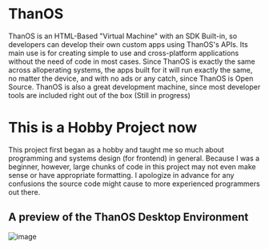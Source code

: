 # ThanOS 
ThanOS is an HTML-Based "Virtual Machine" with an SDK Built-in, so developers can develop their own custom apps using ThanOS's APIs. Its main use is for creating simple to use and cross-platform applications without the need of code in most cases. Since ThanOS is exactly the same across alloperating systems, the apps built for it will run exactly the same, no matter the device, and with no ads or any catch, since ThanOS is Open Source.
ThanOS is also a great development machine, since most developer tools are included right out of the box (Still in progress)

# This is a Hobby Project now
This project first began as a hobby and taught me so much about programming and systems design (for frontend) in general. Because I was a beginner, however, large chunks of code in this project may not even make sense or have appropriate formatting. I apologize in advance for any confusions the source code might cause to more experienced programmers out there.

## A preview of the ThanOS Desktop Environment
![image](https://github.com/user-attachments/assets/588dbce9-65af-4219-be1f-ff9f9c2a92b3)
